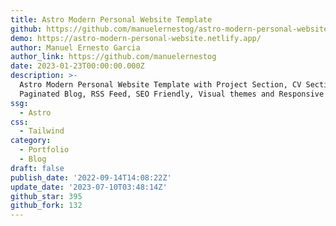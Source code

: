 ```yaml
---
title: Astro Modern Personal Website Template
github: https://github.com/manuelernestog/astro-modern-personal-website
demo: https://astro-modern-personal-website.netlify.app/
author: Manuel Ernesto Garcia
author_link: https://github.com/manuelernestog
date: 2023-01-23T00:00:00.000Z
description: >-
  Astro Modern Personal Website Template with Project Section, CV Section,
  Paginated Blog, RSS Feed, SEO Friendly, Visual themes and Responsive Desing.
ssg:
  - Astro
css:
  - Tailwind
category:
  - Portfolio
  - Blog
draft: false
publish_date: '2022-09-14T14:08:22Z'
update_date: '2023-07-10T03:48:14Z'
github_star: 395
github_fork: 132
---
```


